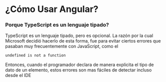 # ¿Cómo Usar Angular?

### Porque TypeScript es un lenguaje tipado?

TypeScript es un lenguaje tipado, pero es opcional. La razón por la cual Microsoft decidió hacerlo de esta forma, fue para evitar ciertos errores que pasaban muy frecuentemente con JavaScript, como el

```
undefined is not a function
```

Entonces, cuando el programador declara de manera explicita el tipo de dato de un elemento, estos errores son mas fáciles de detectar incluso desde el IDE